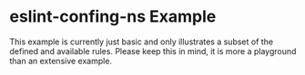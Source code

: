 # eslint-confing-ns Example

This example is currently just basic and only illustrates a subset of the
defined and available rules. Please keep this in mind, it is more a playground
than an extensive example.